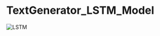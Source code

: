 # TextGenerator_LSTM_Model



![LSTM](https://github.com/faeghe-kashani/TextGenerator_LSTM_Model/assets/52905775/0f32cd5d-5446-493a-b745-44008f2fcc2e)
